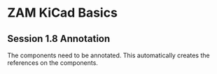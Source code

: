# ZAM KiCad Basics

## Session 1.8  Annotation

The components need to be annotated. This automatically creates the references on the components.